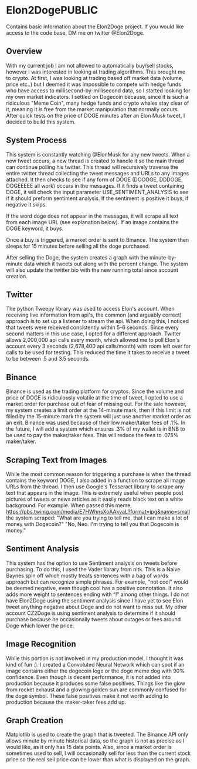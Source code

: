 # Elon2DogePUBLIC
Contains basic information about the Elon2Doge project. If you would like access to the code base, DM me on twitter @Elon2Doge.

## Overview
With my current job I am not allowed to automatically buy/sell stocks, however I was interested in looking at trading algorithms. This brought me to crypto. At first, I was looking at trading based off market data (volume, price etc..) but I deemed it was impossible to compete with hedge funds who have access to millisecond-by-millisecond data, so I started looking for my own market indicators. I settled on Dogecoin because, since it is such a ridiculous "Meme Coin", many hedge funds and crypto whales stay clear of it, meaning it is free from the market manipulation that normally occurs. After quick tests on the price of DOGE minutes after an Elon Musk tweet, I decided to build this system.

## System Process
This system is constantly watching @ElonMusk for any new tweets. When a new tweet occurs, a new thread is created to handle it so the main thread can continue polling his twitter. This thread will recursively traverse the entire twitter thread collecting the tweet messages and URLs to any images attached. It then checks to see if any form of DOGE (DOOOGE, DDDOGE, DOGEEEEE all work) occurs in the messages. If it finds a tweet containing DOGE, it will check the input parameter USE_SENTIMENT_ANALYSIS to see if it should preform sentiment analysis. If the sentiment is positive it buys, if negative it skips. 

If the word doge does not appear in the messages, it will scrape all text from each image URL (see explanation below). If an image contains the DOGE keyword, it buys.

Once a buy is triggered, a market order is sent to Binance. The system then sleeps for 15 minutes before selling all the doge purchased.

After selling the Doge, the system creates a graph with the minute-by-minute data which it tweets out along with the percent change. The system will also update the twitter bio with the new running total since account creation.

## Twitter
The python Tweepy library was used to access Elon's account. When receiving live information from api's, the common (and arguably correct) approach is to set up a listener to stream the api. When doing this, I noticed that tweets were received consistently within 5-6 seconds. Since every second matters in this use case, I opted for a different approach. Twitter allows 2,000,000 api calls every month, which allowed me to poll Elon's account every 3 seconds (2,678,400 api calls/month) with room left over for calls to be used for testing. This reduced the time it takes to receive a tweet to be between .5 and 3.5 seconds.

## Binance
Binance is used as the trading platform for cryptos. Since the volume and price of DOGE is ridiculously volatile at the time of tweet, I opted to use a market order for purchase out of fear of missing out. For the sale however, my system creates a limit order at the 14-minute mark, then if this limit is not filled by the 15-minute mark the system will just use another market order as an exit. Binance was used because of their low maker/taker fees of .1%. In the future, I will add a system which ensures .3% of my wallet is in BNB to be used to pay the maker/taker fees. This will reduce the fees to .075% maker/taker.

## Scraping Text from Images
While the most common reason for triggering a purchase is when the thread contains the keyword DOGE, I also added in a function to scrape all image URLs from the thread. I then use Google's Tesseract library to scrape any text that appears in the image. This is extremely useful when people post pictures of tweets or news articles as it easily reads black text on a white background.
For example. When passed this meme,
https://pbs.twimg.com/media/E7HWhnsXoAAkvaL?format=jpg&name=small
the system scraped: 
"What are you trying to tell me, that I can make a lot of money with Dogecoin?"
"No, Neo. I'm trying to tell you that Dogecoin is money."

## Sentiment Analysis
This system has the option to use Sentiment analysis on tweets before purchasing. To do this, I used the Vader library from nltk. This is a Naive Baynes spin off which mostly treats sentences with a bag of words approach but can recognize simple phrases. For example, "not cool" would be deemed negative, even though cool has a positive connotation. It also adds more weight to sentences ending with “!” among other things. I do not have Elon2Doge using the sentiment analysis since I have yet to see Elon tweet anything negative about Doge and do not want to miss out. My other account CZ2Doge is using sentiment analysis to determine if it should purchase because he occasionally tweets about outages or fees around Doge which lower the price.

## Image Recognition
While this portion is not involved in my production model, I thought it was kind of fun :). I created a Convoluted Neural Network which can spot if an image contains either the dogecoin logo or the doge meme dog with 90% confidence. Even though is decent performance, it is not added into production because it produces some false positives. Things like the glow from rocket exhaust and a glowing golden sun are commonly confused for the doge symbol. These false positives make it not worth adding to production because the maker-taker fees add up.

## Graph Creation
Matplotlib is used to create the graph that is tweeted. The Binance API only allows minute by minute historical data, so the graph is not as precise as I would like, as it only has 15 data points. Also, since a market order is sometimes used to sell, I will occasionally sell for less than the current stock price so the real sell price can be lower than what is displayed on the graph.


